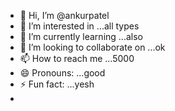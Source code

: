 - 👋 Hi, I’m @ankurpatel
- 👀 I’m interested in ...all types
- 🌱 I’m currently learning ...also
- 💞️ I’m looking to collaborate on ...ok
- 📫 How to reach me ...5000
- 😄 Pronouns: ...good
- ⚡ Fun fact: ...yesh
- 

<!---
ankurpate/ankurpate is a ✨ special ✨ repository because its `README.md` (this file) appears on your GitHub profile.
You can click the Preview link to take a look at your changes.
--->
